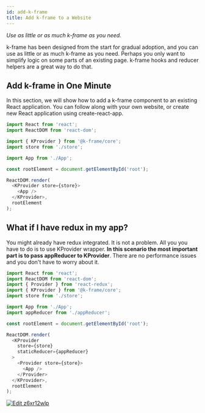 ```yaml
---
id: add-k-frame
title: Add k-frame to a Website
---
```

*Use as little or as much k-frame as you need.*

k-frame has been designed from the start for gradual adoption, and you can
use as little or as much k-frame as you need. Perhaps you only want to
simplify logic on some parts of an existing page.
k-frame hooks and reducer helpers are a great way to do that.

## Add k-frame in One Minute

In this section, we will show how to add a k-frame component to an existing
React application. You can follow along with your own website,
or create new React application using create-react-app.

```js
import React from 'react';
import ReactDOM from 'react-dom';

import { KProvider } from '@k-frame/core';
import store from './store';

import App from './App';

const rootElement = document.getElementById('root');

ReactDOM.render(
  <KProvider store={store}>
    <App />
  </KProvider>,
  rootElement
);
```

## What if I have redux in my app?

You might already have redux integrated. It is not a problem. All you
you have to do is to use KProvider wrapper. **In this scenario the most important
part is to pass appReducer to KProvider**. There are no performance issues
and you don't have to worry about it.

```js
import React from 'react';
import ReactDOM from 'react-dom';
import { Provider } from 'react-redux';
import { KProvider } from '@k-frame/core';
import store from './store';

import App from './App';
import appReducer from './appReducer';

const rootElement = document.getElementById('root');

ReactDOM.render(
  <KProvider
    store={store}
    staticReducer={appReducer}
  >
    <Provider store={store}>
      <App />
    </Provider>
  </KProvider>,
  rootElement
);
```

[![Edit z6xr12wlp](https://codesandbox.io/static/img/play-codesandbox.svg)](https://codesandbox.io/s/z6xr12wlp)